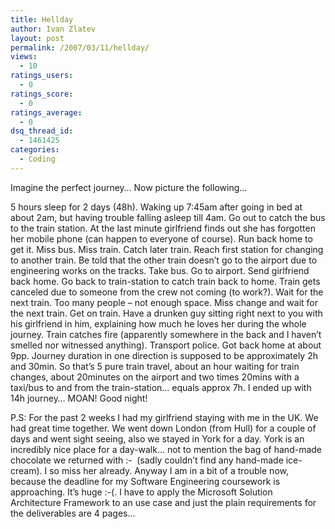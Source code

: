 ```yaml
---
title: Hellday
author: Ivan Zlatev
layout: post
permalink: /2007/03/11/hellday/
views:
  - 10
ratings_users:
  - 0
ratings_score:
  - 0
ratings_average:
  - 0
dsq_thread_id:
  - 1461425
categories:
  - Coding
---
```

Imagine the perfect journey&#8230; Now picture the following&#8230;

5 hours sleep for 2 days (48h). Waking up 7:45am after going in bed at about 2am, but having trouble falling asleep till 4am. Go out to catch the bus to the train station. At the last minute girlfriend finds out she has forgotten her mobile phone (can happen to everyone of course). Run back home to get it. Miss bus. Miss train. Catch later train. Reach first station for changing to another train. Be told that the other train doesn&#8217;t go to the airport due to engineering works on the tracks. Take bus. Go to airport. Send girlfriend back home. Go back to train-station to catch train back to home. Train gets canceled due to someone from the crew not coming (to work?). Wait for the next train. Too many people &#8211; not enough space. Miss change and wait for the next train. Get on train. Have a drunken guy sitting right next to you with his girlfriend in him, explaining how much he loves her during the whole journey. Train catches fire (apparently somewhere in the back and I haven&#8217;t smelled nor witnessed anything). Transport police. Got back home at about 9pp. Journey duration in one direction is supposed to be approximately 2h and 30min. So that&#8217;s 5 pure train travel, about an hour waiting for train changes, about 20minutes on the airport and two times 20mins with a taxi/bus to and from the train-station&#8230; equals approx 7h. I ended up with 14h journey&#8230; MOAN! Good night!

P.S: For the past 2 weeks I had my girlfriend staying with me in the UK. We had great time together. We went down London (from Hull) for a couple of days and went sight seeing, also we stayed in York for a day. York is an incredibly nice place for a day-walk&#8230; not to mention the bag of hand-made chocolate we returned with <img src="{{ site.url }}/wp-includes/images/smilies/simple-smile.png" alt=":-)" class="wp-smiley" style="height: 1em; max-height: 1em;" /> (sadly couldn&#8217;t find any hand-made ice-cream). I so miss her already. Anyway I am in a bit of a trouble now, because the deadline for my Software Engineering coursework is approaching. It&#8217;s huge :-(. I have to apply the Microsoft Solution Architecture Framework to an use case and just the plain requirements for the deliverables are 4 pages&#8230;